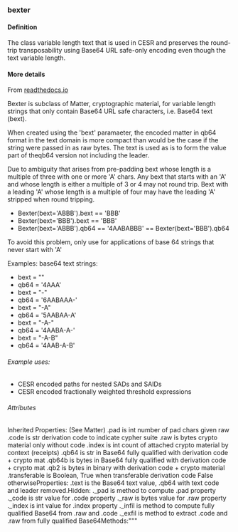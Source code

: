 ### bexter

<h4>Definition</h4><p>The class variable length text that is used in CESR and preserves the round-trip transposability using Base64 URL safe-only encoding even though the text variable length.</p><h4>More details</h4><p>From <a href="https://keripy.readthedocs.io/en/latest/?badge=latest">readthedocs.io</a></p><p>Bexter is subclass of Matter, cryptographic material, for variable length strings that only contain Base64 URL safe characters, i.e. Base64 text (bext).</p><p>When created using the &#39;bext&#39; paramaeter, the encoded matter in qb64 format in the text domain is more compact than would be the case if the string were passed in as raw bytes. The text is used as is to form the value part of theqb64 version not including the leader.</p><p>Due to ambiguity that arises from pre-padding bext whose length is a multiple of three with one or more &#39;A&#39; chars. Any bext that starts with an &#39;A&#39; and whose length is either a multiple of 3 or 4 may not round trip. Bext with a leading &#39;A&#39; whose length is a multiple of four may have the leading &#39;A&#39; stripped when round tripping.</p><ul><li>Bexter(bext=&#39;ABBB&#39;).bext == &#39;BBB&#39;</li><li>Bexter(bext=&#39;BBB&#39;).bext == &#39;BBB&#39;</li><li>Bexter(bext=&#39;ABBB&#39;).qb64 == &#39;4AABABBB&#39; == Bexter(bext=&#39;BBB&#39;).qb64</li></ul><p>To avoid this problem, only use for applications of base 64 strings that never start with &#39;A&#39;</p><p>Examples: base64 text strings:</p><ul><li>bext = &quot;&quot;</li><li>qb64 = &#39;4AAA&#39;</li><li>bext = &quot;-&quot;</li><li>qb64 = &#39;6AABAAA-&#39;</li><li>bext = &quot;-A&quot;</li><li>qb64 = &#39;5AABAA-A&#39;</li><li>bext = &quot;-A-&quot;</li><li>qb64 = &#39;4AABA-A-&#39;</li><li>bext = &quot;-A-B&quot;</li><li>qb64 = &#39;4AAB-A-B&#39;</li></ul><h6>Example uses:</h6><ul><li>CESR encoded paths for nested SADs and SAIDs</li><li>CESR encoded fractionally weighted threshold expressions</li></ul><h6>Attributes</h6><p>Inherited Properties:  (See Matter)    .pad  is int number of pad chars given raw    .code is  str derivation code to indicate cypher suite    .raw is bytes crypto material only without code    .index is int count of attached crypto material by context (receipts)    .qb64 is str in Base64 fully qualified with derivation code + crypto mat    .qb64b is bytes in Base64 fully qualified with derivation code + crypto mat    .qb2  is bytes in binary with derivation code + crypto material    .transferable is Boolean, True when transferable derivation code False otherwiseProperties:    .text is the Base64 text value, .qb64 with text code and leader removed.Hidden:    ._pad is method to compute  .pad property    ._code is str value for .code property    ._raw is bytes value for .raw property    ._index is int value for .index property    ._infil is method to compute fully qualified Base64 from .raw and .code    ._exfil is method to extract .code and .raw from fully qualified Base64Methods:&quot;&quot;&quot;    </p>